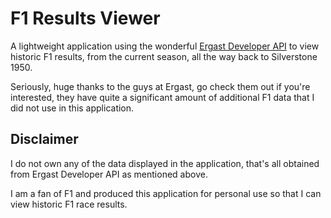 # F1 Results Viewer

A lightweight application using the wonderful [Ergast Developer API](https://ergast.com/mrd/) to view historic F1 results, from the current season, all the way back to Silverstone 1950.

Seriously, huge thanks to the guys at Ergast, go check them out if you're interested, they have quite a significant amount of additional F1 data that I did not use in this application.

## Disclaimer

I do not own any of the data displayed in the application, that's all obtained from Ergast Developer API as mentioned above.

I am a fan of F1 and produced this application for personal use so that I can view historic F1 race results.
